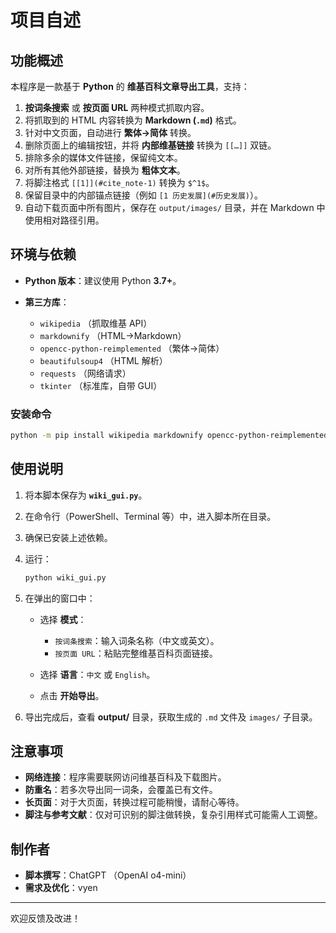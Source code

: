 # 项目自述

## 功能概述

本程序是一款基于 **Python** 的 **维基百科文章导出工具**，支持：

1. **按词条搜索** 或 **按页面 URL** 两种模式抓取内容。
2. 将抓取到的 HTML 内容转换为 **Markdown (`.md`)** 格式。
3. 针对中文页面，自动进行 **繁体→简体** 转换。
4. 删除页面上的编辑按钮，并将 **内部维基链接** 转换为 `[[…]]` 双链。
5. 排除多余的媒体文件链接，保留纯文本。
6. 对所有其他外部链接，替换为 **粗体文本**。
7. 将脚注格式 `[[1]](#cite_note-1)` 转换为 `$^1$`。
8. 保留目录中的内部锚点链接（例如 `[1 历史发展](#历史发展)`）。
9. 自动下载页面中所有图片，保存在 `output/images/` 目录，并在 Markdown 中使用相对路径引用。

## 环境与依赖

* **Python 版本**：建议使用 Python **3.7+**。
* **第三方库**：

  * `wikipedia`             （抓取维基 API）
  * `markdownify`           （HTML→Markdown）
  * `opencc-python-reimplemented` （繁体→简体）
  * `beautifulsoup4`        （HTML 解析）
  * `requests`              （网络请求）
  * `tkinter` （标准库，自带 GUI）

### 安装命令

```bash
python -m pip install wikipedia markdownify opencc-python-reimplemented beautifulsoup4 requests
```

## 使用说明

1. 将本脚本保存为 **`wiki_gui.py`**。
2. 在命令行（PowerShell、Terminal 等）中，进入脚本所在目录。
3. 确保已安装上述依赖。
4. 运行：

   ```bash
   python wiki_gui.py
   ```
5. 在弹出的窗口中：

   * 选择 **模式**：

     * `按词条搜索`：输入词条名称（中文或英文）。
     * `按页面 URL`：粘贴完整维基百科页面链接。
   * 选择 **语言**：`中文` 或 `English`。
   * 点击 **开始导出**。
6. 导出完成后，查看 **output/** 目录，获取生成的 `.md` 文件及 `images/` 子目录。

## 注意事项

* **网络连接**：程序需要联网访问维基百科及下载图片。
* **防重名**：若多次导出同一词条，会覆盖已有文件。
* **长页面**：对于大页面，转换过程可能稍慢，请耐心等待。
* **脚注与参考文献**：仅对可识别的脚注做转换，复杂引用样式可能需人工调整。

## 制作者

* **脚本撰写**：ChatGPT （OpenAI o4-mini）
* **需求及优化**：vyen

---

欢迎反馈及改进！

